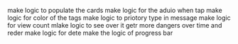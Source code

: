 make logic to populate the cards
make logic for the aduio when tap
make logic for color of the tags
make logic to priotory type in message
make logic for view count
mlake logic to see over it getr more dangers over time and reder
make logic for dete
make the logic of progress bar